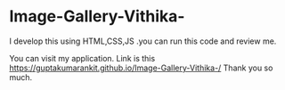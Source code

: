 # Image-Gallery-Vithika-
I develop this using HTML,CSS,JS .you can run this code and review me. 

You can visit my application. Link is this 
https://guptakumarankit.github.io/Image-Gallery-Vithika-/
Thank you so much.

